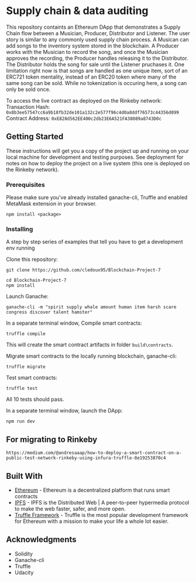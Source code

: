 # Supply chain & data auditing

This repository containts an Ethereum DApp that demonstrates a Supply Chain flow between a Musician, Producer, Distributor and Listener. The user story is similar to any commonly used supply chain process. A Musican can add songs to the inventory system stored in the blockchain. A Producer works with the Musician to record the song, and once the Musician approves the recording, the Producer handles releasing it to the Distributor. The Distributor holds the song for sale until the Listener pruchases it. One limitation right now is that songs are handled as one unique item, sort of an ERC721 token mentality, instead of an ERC20 token where many of the same song can be sold. While no tokenization is occuring here, a song can only be sold once.

To access the live contract as deployed on the Rinkeby network:
Transaction Hash:
`0x8b3ee57547cc6a9b18fb32de101a132c2e577f96c4d0a8ddf76573c44356d099`
Contract Address:
`0xE828d562EE400c2db23E6A521FA38089a8743D0c`

## Getting Started

These instructions will get you a copy of the project up and running on your local machine for development and testing purposes. See deployment for notes on how to deploy the project on a live system (this one is deployed on the Rinkeby network).

### Prerequisites

Please make sure you've already installed ganache-cli, Truffle and enabled MetaMask extension in your browser.

```
npm install <package>
```

### Installing

A step by step series of examples that tell you have to get a development env running

Clone this repository:

```
git clone https://github.com/cledoux95/Blockchain-Project-7
```

```
cd Blockchain-Project-7
npm install
```

Launch Ganache:

```
ganache-cli -m "spirit supply whale amount human item harsh scare congress discover talent hamster"
```

In a separate terminal window, Compile smart contracts:

```
truffle compile
```

This will create the smart contract artifacts in folder ```build\contracts```.

Migrate smart contracts to the locally running blockchain, ganache-cli:

```
truffle migrate
```

Test smart contracts:

```
truffle test
```

All 10 tests should pass.

In a separate terminal window, launch the DApp:

```
npm run dev
```

## For migrating to Rinkeby

```
https://medium.com/@andresaaap/how-to-deploy-a-smart-contract-on-a-public-test-network-rinkeby-using-infura-truffle-8e19253870c4
```

## Built With

* [Ethereum](https://www.ethereum.org/) - Ethereum is a decentralized platform that runs smart contracts
* [IPFS](https://ipfs.io/) - IPFS is the Distributed Web | A peer-to-peer hypermedia protocol
to make the web faster, safer, and more open.
* [Truffle Framework](http://truffleframework.com/) - Truffle is the most popular development framework for Ethereum with a mission to make your life a whole lot easier.


## Acknowledgments

* Solidity
* Ganache-cli
* Truffle
* Udacity
